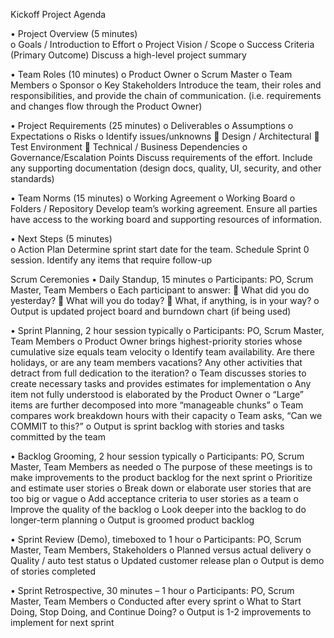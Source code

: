 Kickoff Project Agenda

•	Project Overview (5 minutes)	
o	Goals / Introduction to Effort
o	Project Vision / Scope
o	Success Criteria (Primary Outcome)
Discuss a high-level project summary

•	Team Roles (10 minutes)
o	Product Owner
o	Scrum Master
o	Team Members
o	Sponsor
o	Key Stakeholders
Introduce the team, their roles and responsibilities, and provide the chain of communication. (i.e. requirements and changes flow through the Product Owner)

•	Project Requirements (25 minutes)
o	Deliverables
o	Assumptions
o	Expectations
o	Risks
o	Identify issues/unknowns
	Design / Architectural
	Test Environment
	Technical / Business Dependencies
o	Governance/Escalation Points
Discuss requirements of the effort. Include any supporting documentation (design docs, quality, UI, security, and other standards)

•	Team Norms (15 minutes)
o	Working Agreement
o	Working Board
o	Folders / Repository
Develop team’s working agreement. Ensure all parties have access to the working board and supporting resources of information.

•	Next Steps (5 minutes)	
o	Action Plan
Determine sprint start date for the team. Schedule Sprint 0 session. Identify any items that require follow-up



Scrum Ceremonies
•	Daily Standup, 15 minutes
o	Participants: PO, Scrum Master, Team Members
o	Each participant to answer:
	What did you do yesterday?
	What will you do today?
	What, if anything, is in your way?
o	Output is updated project board and burndown chart (if being used)

•	Sprint Planning, 2 hour session typically
o	Participants: PO, Scrum Master, Team Members
o	Product Owner brings highest-priority stories whose cumulative size equals team velocity
o	Identify team availability. Are there holidays, or are any team members vacations? Any other activities that detract from full dedication to the iteration?
o	Team discusses stories to create necessary tasks and provides estimates for implementation
o	Any item not fully understood is elaborated by the Product Owner
o	“Large” items are further decomposed into more “manageable chunks”
o	Team compares work breakdown hours with their capacity
o	Team asks, “Can we COMMIT to this?”
o	Output is sprint backlog with stories and tasks committed by the team 

•	Backlog Grooming, 2 hour session typically
o	Participants: PO, Scrum Master, Team Members as needed
o	The purpose of these meetings is to make improvements to the product backlog for the next sprint
o	Prioritize and estimate user stories
o	Break down or elaborate user stories that are too big or vague
o	Add acceptance criteria to user stories as a team
o	Improve the quality of the backlog
o	Look deeper into the backlog to do longer-term planning
o	Output is groomed product backlog

•	Sprint Review (Demo), timeboxed to 1 hour
o	Participants: PO, Scrum Master, Team Members, Stakeholders
o	Planned versus actual delivery
o	Quality / auto test status
o	Updated customer release plan
o	Output is demo of stories completed

•	Sprint Retrospective, 30 minutes – 1 hour
o	Participants: PO, Scrum Master, Team Members
o	Conducted after every sprint
o	What to Start Doing, Stop Doing, and Continue Doing?
o	Output is 1-2 improvements to implement for next sprint
